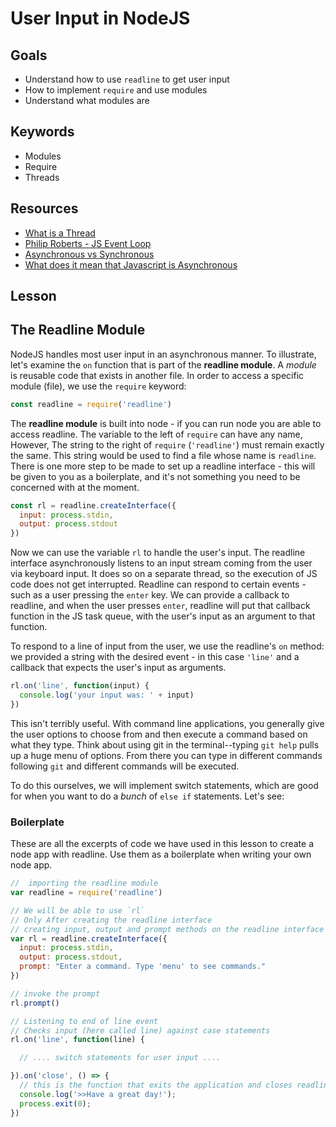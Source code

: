 # User Input in NodeJS

## Goals
* Understand how to use `readline` to get user input
* How to implement `require` and use modules
* Understand what modules are

## Keywords
* Modules
* Require
* Threads

## Resources

* [What is a Thread](https://stackoverflow.com/questions/5201852/what-is-a-thread-really)
* [Philip Roberts - JS Event Loop](https://2014.jsconf.eu/speakers/philip-roberts-what-the-heck-is-the-event-loop-anyway.html)
* [Asynchronous vs Synchronous](https://stackoverflow.com/questions/748175/asynchronous-vs-synchronous-execution-what-does-it-really-mean)
* [What does it mean that Javascript is Asynchronous](https://www.quora.com/What-does-it-mean-that-Javascript-is-asynchronous)

## Lesson

## The Readline Module

NodeJS handles most user input in an asynchronous manner. To illustrate, let's examine the `on` function that is part of the **readline module**. A _module_ is reusable code that exists in another file. In order to access a specific module (file), we use the `require` keyword:

```js
const readline = require('readline')
```

The **readline module** is built into node - if you can run node you are able to access readline. The variable to the left of `require` can have any name, However, The string to the right of `require` (`'readline'`) must remain exactly the same. This string would be used to find a file whose name is `readline`. There is one more step to be made to set up a readline interface - this will be given to you as a boilerplate, and it's not something you need to be concerned with at the moment.

```js
const rl = readline.createInterface({
  input: process.stdin,
  output: process.stdout
})
```

Now we can use the variable `rl` to handle the user's input. The readline interface asynchronously listens to an input stream coming from the user via keyboard input. It does so on a separate thread, so the execution of JS code does not get interrupted. Readline can respond to certain events - such as a user pressing the `enter` key. We can provide a callback to readline, and when the user presses `enter`, readline will put that callback function in the JS task queue, with the user's input as an argument to that function.

To respond to a line of input from the user, we use the readline's `on` method: we provided a string with the desired event - in this case `'line'` and a callback that expects the user's input as arguments.

```js
rl.on('line', function(input) {
  console.log('your input was: ' + input)
})
```

This isn't terribly useful. With command line applications, you generally give the user options to choose from and then execute a command based on what they type. Think about using git in the terminal--typing `git help` pulls up a huge menu of options. From there you can type in different commands following `git` and different commands will be executed.

To do this ourselves, we will implement switch statements, which are good for when you want to do a _bunch_ of `else if` statements. Let's see:




### Boilerplate

These are all the excerpts of code we have used in this lesson to create a node app with readline. Use them as a boilerplate when writing your own node app.

```js
//  importing the readline module
var readline = require('readline')

// We will be able to use `rl`
// Only After creating the readline interface
// creating input, output and prompt methods on the readline interface
var rl = readline.createInterface({
  input: process.stdin,
  output: process.stdout,
  prompt: "Enter a command. Type 'menu' to see commands."
})

// invoke the prompt
rl.prompt()

// Listening to end of line event
// Checks input (here called line) against case statements
rl.on('line', function(line) {

  // .... switch statements for user input ....

}).on('close', () => {
  // this is the function that exits the application and closes readline
  console.log('>>Have a great day!');
  process.exit(0);
})
```

